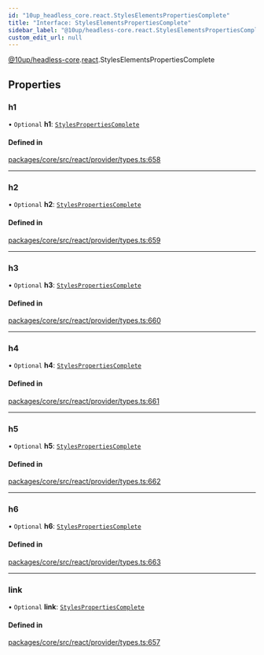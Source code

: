 ```yaml
---
id: "10up_headless_core.react.StylesElementsPropertiesComplete"
title: "Interface: StylesElementsPropertiesComplete"
sidebar_label: "@10up/headless-core.react.StylesElementsPropertiesComplete"
custom_edit_url: null
---
```


[@10up/headless-core](../modules/10up_headless_core.md).[react](../namespaces/10up_headless_core.react.md).StylesElementsPropertiesComplete

## Properties

### h1

• `Optional` **h1**: [`StylesPropertiesComplete`](../namespaces/10up_headless_core.react.md#stylespropertiescomplete)

#### Defined in

[packages/core/src/react/provider/types.ts:658](https://github.com/10up/headless/blob/d270384/packages/core/src/react/provider/types.ts#L658)

___

### h2

• `Optional` **h2**: [`StylesPropertiesComplete`](../namespaces/10up_headless_core.react.md#stylespropertiescomplete)

#### Defined in

[packages/core/src/react/provider/types.ts:659](https://github.com/10up/headless/blob/d270384/packages/core/src/react/provider/types.ts#L659)

___

### h3

• `Optional` **h3**: [`StylesPropertiesComplete`](../namespaces/10up_headless_core.react.md#stylespropertiescomplete)

#### Defined in

[packages/core/src/react/provider/types.ts:660](https://github.com/10up/headless/blob/d270384/packages/core/src/react/provider/types.ts#L660)

___

### h4

• `Optional` **h4**: [`StylesPropertiesComplete`](../namespaces/10up_headless_core.react.md#stylespropertiescomplete)

#### Defined in

[packages/core/src/react/provider/types.ts:661](https://github.com/10up/headless/blob/d270384/packages/core/src/react/provider/types.ts#L661)

___

### h5

• `Optional` **h5**: [`StylesPropertiesComplete`](../namespaces/10up_headless_core.react.md#stylespropertiescomplete)

#### Defined in

[packages/core/src/react/provider/types.ts:662](https://github.com/10up/headless/blob/d270384/packages/core/src/react/provider/types.ts#L662)

___

### h6

• `Optional` **h6**: [`StylesPropertiesComplete`](../namespaces/10up_headless_core.react.md#stylespropertiescomplete)

#### Defined in

[packages/core/src/react/provider/types.ts:663](https://github.com/10up/headless/blob/d270384/packages/core/src/react/provider/types.ts#L663)

___

### link

• `Optional` **link**: [`StylesPropertiesComplete`](../namespaces/10up_headless_core.react.md#stylespropertiescomplete)

#### Defined in

[packages/core/src/react/provider/types.ts:657](https://github.com/10up/headless/blob/d270384/packages/core/src/react/provider/types.ts#L657)
